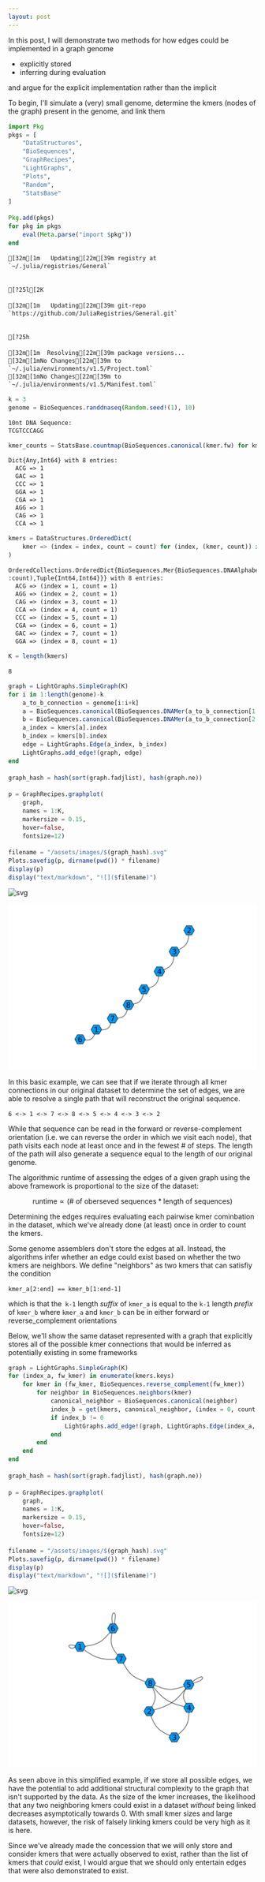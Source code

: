 ```yaml
---
layout: post  
---
```


In this post, I will demonstrate two methods for how edges could be implemented in a graph genome
- explicitly stored
- inferring during evaluation

and argue for the explicit implementation rather than the implicit

To begin, I'll simulate a (very) small genome, determine the kmers (nodes of the graph) present in the genome, and link them


```julia
import Pkg
pkgs = [
    "DataStructures",
    "BioSequences",
    "GraphRecipes",
    "LightGraphs",
    "Plots",
    "Random",
    "StatsBase"
]

Pkg.add(pkgs)
for pkg in pkgs
    eval(Meta.parse("import $pkg"))
end
```

    [32m[1m   Updating[22m[39m registry at `~/.julia/registries/General`


    [?25l[2K

    [32m[1m   Updating[22m[39m git-repo `https://github.com/JuliaRegistries/General.git`


    [?25h

    [32m[1m  Resolving[22m[39m package versions...
    [32m[1mNo Changes[22m[39m to `~/.julia/environments/v1.5/Project.toml`
    [32m[1mNo Changes[22m[39m to `~/.julia/environments/v1.5/Manifest.toml`



```julia
k = 3
genome = BioSequences.randdnaseq(Random.seed!(1), 10)
```




    10nt DNA Sequence:
    TCGTCCCAGG




```julia
kmer_counts = StatsBase.countmap(BioSequences.canonical(kmer.fw) for kmer in BioSequences.each(BioSequences.DNAMer{k}, genome))
```




    Dict{Any,Int64} with 8 entries:
      ACG => 1
      GAC => 1
      CCC => 1
      GGA => 1
      CGA => 1
      AGG => 1
      CAG => 1
      CCA => 1




```julia
kmers = DataStructures.OrderedDict(
    kmer => (index = index, count = count) for (index, (kmer, count)) in enumerate(sort(kmer_counts))
)
```




    OrderedCollections.OrderedDict{BioSequences.Mer{BioSequences.DNAAlphabet{2},3},NamedTuple{(:index, :count),Tuple{Int64,Int64}}} with 8 entries:
      ACG => (index = 1, count = 1)
      AGG => (index = 2, count = 1)
      CAG => (index = 3, count = 1)
      CCA => (index = 4, count = 1)
      CCC => (index = 5, count = 1)
      CGA => (index = 6, count = 1)
      GAC => (index = 7, count = 1)
      GGA => (index = 8, count = 1)




```julia
K = length(kmers)
```




    8




```julia
graph = LightGraphs.SimpleGraph(K)
for i in 1:length(genome)-k
    a_to_b_connection = genome[i:i+k]
    a = BioSequences.canonical(BioSequences.DNAMer(a_to_b_connection[1:end-1]))
    b = BioSequences.canonical(BioSequences.DNAMer(a_to_b_connection[2:end]))
    a_index = kmers[a].index
    b_index = kmers[b].index
    edge = LightGraphs.Edge(a_index, b_index)
    LightGraphs.add_edge!(graph, edge)
end

graph_hash = hash(sort(graph.fadjlist), hash(graph.ne))

p = GraphRecipes.graphplot(
    graph,
    names = 1:K,
    markersize = 0.15,
    hover=false,
    fontsize=12)

filename = "/assets/images/$(graph_hash).svg"
Plots.savefig(p, dirname(pwd()) * filename)
display(p)
display("text/markdown", "![]($filename)")
```


    
![svg](2020-12-18-storing-edges-in-a-genome-graph_files/2020-12-18-storing-edges-in-a-genome-graph_8_0.svg)
    



![](/assets/images/2826433329163121736.svg)


In this basic example, we can see that if we iterate through all kmer connections in our original dataset to determine the set of edges, we are able to resolve a single path that will reconstruct the original sequence.

```
6 <-> 1 <-> 7 <-> 8 <-> 5 <-> 4 <-> 3 <-> 2
```

While that sequence can be read in the forward or reverse-complement orientation (i.e. we can reverse the order in which we visit each node), that path visits each node at least once and in the fewest # of steps.
The length of the path will also generate a sequence equal to the length of our original genome.

The algorithmic runtime of assessing the edges of a given graph using the above framework is proportional to the size of the dataset:

$$\text{runtime} \propto (\text{# of oberseved sequences} * \text{length of sequences})$$

Determining the edges requires evaluating each pairwise kmer cominbation in the dataset, which we've already done (at least) once in order to count the kmers.

Some genome assemblers don't store the edges at all. Instead, the algorithms infer whether an edge could exist based on whether the two kmers are neighbors. We define "neighbors" as two kmers that can satisfiy the condition
```
kmer_a[2:end] == kmer_b[1:end-1]
```

which is that the` k-1` length _suffix_ of `kmer_a` is equal to the `k-1` length _prefix_ of `kmer_b` where `kmer_a` and `kmer_b` can be in either forward or reverse_complement orientations

Below, we'll show the same dataset represented with a graph that explicitly stores all of the possible kmer connections that would be inferred as potentially existing in some frameworks


```julia
graph = LightGraphs.SimpleGraph(K)
for (index_a, fw_kmer) in enumerate(kmers.keys)
    for kmer in (fw_kmer, BioSequences.reverse_complement(fw_kmer))
        for neighbor in BioSequences.neighbors(kmer)
            canonical_neighbor = BioSequences.canonical(neighbor)
            index_b = get(kmers, canonical_neighbor, (index = 0, count = 0)).index
            if index_b != 0
                LightGraphs.add_edge!(graph, LightGraphs.Edge(index_a, index_b))
            end
        end
    end
end

graph_hash = hash(sort(graph.fadjlist), hash(graph.ne))

p = GraphRecipes.graphplot(
    graph,
    names = 1:K,
    markersize = 0.15,
    hover=false,
    fontsize=12)

filename = "/assets/images/$(graph_hash).svg"
Plots.savefig(p, dirname(pwd()) * filename)
display(p)
display("text/markdown", "![]($filename)")
```


    
![svg](2020-12-18-storing-edges-in-a-genome-graph_files/2020-12-18-storing-edges-in-a-genome-graph_13_0.svg)
    



![](/assets/images/5348206229375442580.svg)


As seen above in this simplified example, if we store all possible edges, we have the potential to add additional structural complexity to the graph that isn't supported by the data. As the size of the kmer increases, the likelihood that any two neighboring kmers could exist in a dataset _without_ being linked decreases asymptotically towards 0. With small kmer sizes and large datasets, however, the risk of falsely linking kmers could be very high as it is here.

Since we've already made the concession that we will only store and consider kmers that were actually observed to exist, rather than the list of kmers that _could_ exist, I would argue that we should only entertain edges that were also demonstrated to exist.
